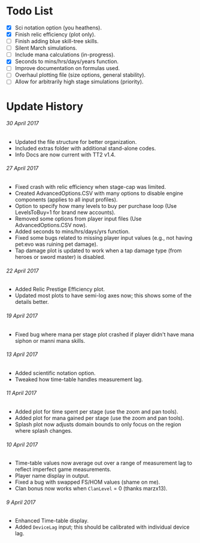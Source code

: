 # Todo List
- [x] Sci notation option (you heathens).
- [x] Finish relic efficiency (plot only).
- [ ] Finish adding blue skill-tree skills.
- [ ] Silent March simulations.
- [ ] Include mana calculations (in-progress).
- [x] Seconds to mins/hrs/days/years function.
- [ ] Improve documentation on formulas used.
- [ ] Overhaul plotting file (size options, general stability).
- [ ] Allow for arbitrarily high stage simulations (priority).

# Update History
###### 30 April 2017
* Updated the file structure for better organization.
* Included extras folder with additional stand-alone codes.
* Info Docs are now current with TT2 v1.4.
###### 27 April 2017
* Fixed crash with relic efficiency when stage-cap was limited.
* Created AdvancedOptions.CSV with many options to disable engine components (applies to all input profiles).
* Option to specify how many levels to buy per purchase loop (Use LevelsToBuy=1 for brand new accounts).
* Removed some options from player input files (Use AdvancedOptions.CSV now).
* Added seconds to mins/hrs/days/yrs function.
* Fixed some bugs related to missing player input values (e.g., not having pet:evo was ruining pet damage).
* Tap damage plot is updated to work when a tap damage type (from heroes or sword master) is disabled.
###### 22 April 2017
* Added Relic Prestige Efficiency plot.
* Updated most plots to have semi-log axes now; this shows some of the details better.
###### 19 April 2017
* Fixed bug where mana per stage plot crashed if player didn't have mana siphon or manni mana skills.
###### 13 April 2017
* Added scientific notation option.
* Tweaked how time-table handles measurement lag.
###### 11 April 2017
* Added plot for time spent per stage (use the zoom and pan tools).
* Added plot for mana gained per stage (use the zoom and pan tools).
* Splash plot now adjusts domain bounds to only focus on the region where splash changes.
###### 10 April 2017
* Time-table values now average out over a range of measurement lag to reflect imperfect game measurements.
* Player name display in output. 
* Fixed a bug with swapped FS/HOM values (shame on me).
* Clan bonus now works when `ClanLevel` = 0 (thanks marzx13).
###### 9 April 2017
* Enhanced Time-table display.
* Added `DeviceLag` input; this should be calibrated with individual device lag.